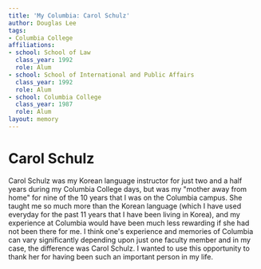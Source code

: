```yaml
---
title: 'My Columbia: Carol Schulz'
author: Douglas Lee
tags:
- Columbia College
affiliations:
- school: School of Law
  class_year: 1992
  role: Alum
- school: School of International and Public Affairs
  class_year: 1992
  role: Alum
- school: Columbia College
  class_year: 1987
  role: Alum
layout: memory
---
```


# Carol Schulz

Carol Schulz was my Korean language instructor for just two and a half years during my Columbia College days, but was my "mother away from home" for nine of the 10 years that I was on the Columbia campus. She taught me so much more than the Korean language (which I have used everyday for the past 11 years that I have been living in Korea), and my experience at Columbia would have been much less rewarding if she had not been there for me. I think one's experience and memories of Columbia can vary significantly depending upon just one faculty member and in my case, the difference was Carol Schulz. I wanted to use this opportunity to thank her for having been such an important person in my life.
